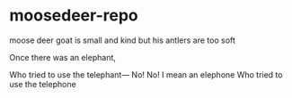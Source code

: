 # moosedeer-repo


moose deer goat 
is small and kind
but his antlers
are too soft


Once there was an elephant,

Who tried to use the telephant—
No! No! I mean an elephone
Who tried to use the telephone

